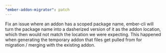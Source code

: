 ```yaml
---
"ember-addon-migrator": patch
---
```


Fix an issue where an addon has a scoped package name, ember-cli will turn the package name into a dasherized version of it as the addon location, which then would not match the location we were expecting. This happened when generating the temporary addon that files get pulled from for migration / merging with the existing addon.
